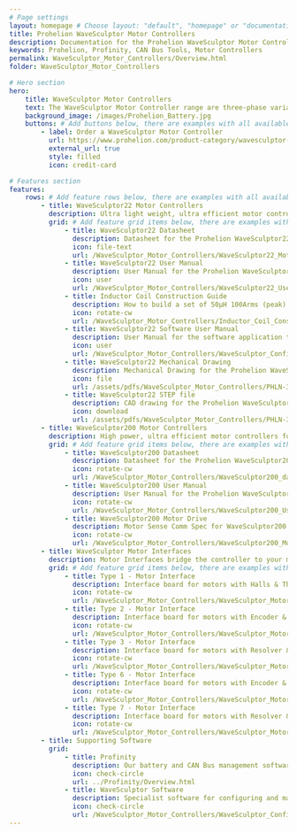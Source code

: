 ```yaml
---
# Page settings
layout: homepage # Choose layout: "default", "homepage" or "documentation-archive"
title: Prohelion WaveSculptor Motor Controllers
description: Documentation for the Prohelion WaveSculptor Motor Controllers
keywords: Prohelion, Profinity, CAN Bus Tools, Motor Controllers
permalink: WaveSculptor_Motor_Controllers/Overview.html
folder: WaveSculptor_Motor_Controllers

# Hero section
hero:
    title: WaveSculptor Motor Controllers
    text: The WaveSculptor Motor Controller range are three-phase variable frequency inverters especially designed to drive high-efficiency, permanent magnet motors.
    background_image: /images/Prohelion_Battery.jpg
    buttons: # Add buttons below, there are examples with all available options
        - label: Order a WaveSculptor Motor Controller
          url: https://www.prohelion.com/product-category/wavesculptor-motor-controller/
          external_url: true 
          style: filled
          icon: credit-card 

# Features section
features:
    rows: # Add feature rows below, there are examples with all available options
        - title: WaveSculptor22 Motor Controllers
          description: Ultra light weight, ultra efficient motor controllers for up to 20kVA peak loads
          grid: # Add feature grid items below, there are examples with all available options
              - title: WaveSculptor22 Datasheet
                description: Datasheet for the Prohelion WaveSculptor22
                icon: file-text
                url: /WaveSculptor_Motor_Controllers/WaveSculptor22_Motor_Drive_Datasheet/Overview.html
              - title: WaveSculptor22 User Manual
                description: User Manual for the Prohelion WaveSculptor22
                icon: user
                url: /WaveSculptor_Motor_Controllers/WaveSculptor22_User_Manual/Overview.html
              - title: Inductor Coil Construction Guide
                description: How to build a set of 50μH 100Arms (peak) inductors suitable for use with the Prohelion WaveSculptor22
                icon: rotate-cw
                url: /WaveSculptor_Motor_Controllers/Inductor_Coil_Construction_guide/Overview.html
              - title: WaveSculptor22 Software User Manual
                description: User Manual for the software application to configuring and manage the Prohelion WaveSculptor22
                icon: user
                url: /WaveSculptor_Motor_Controllers/WaveSculptor_Config_Software_User_Manual/Overview.html
              - title: WaveSculptor22 Mechanical Drawing
                description: Mechanical Drawing for the Prohelion WaveSculptor22
                icon: file
                url: /assets/pdfs/WaveSculptor_Motor_Controllers/PHLN-3000-0036 enclosure subassembly.pdf
              - title: WaveSculptor22 STEP file
                description: CAD drawing for the Prohelion WaveSculptor22
                icon: download
                url: /assets/pdfs/WaveSculptor_Motor_Controllers/PHLN-3000-0036 enclosure subassembly.STEP
        - title: WaveSculptor200 Motor Controllers
          description: High power, ultra efficient motor controllers for up to 165kVA peak loads
          grid: # Add feature grid items below, there are examples with all available options
              - title: WaveSculptor200 Datasheet
                description: Datasheet for the Prohelion WaveSculptor200
                icon: rotate-cw
                url: /WaveSculptor_Motor_Controllers/WaveSculptor200_datasheet/Overview.html
              - title: WaveSculptor200 User Manual
                description: User Manual for the Prohelion WaveSculptor200
                icon: rotate-cw
                url: /WaveSculptor_Motor_Controllers/WaveSculptor200_User_Manual/Overview.html
              - title: WaveSculptor200 Motor Drive
                description: Motor Sense Comm Spec for WaveSculptor200
                icon: rotate-cw
                url: /WaveSculptor_Motor_Controllers/WaveSculptor200_Motor_Sense_Comms_Spec/Overview.html
        - title: WaveSculptor Motor Interfaces
          description: Motor Interfaces bridge the controller to your motor. Different interface boards are used depending on your motors capabilities
          grid: # Add feature grid items below, there are examples with all available options
              - title: Type 1 - Motor Interface
                description: Interface board for motors with Halls & Thermistor
                icon: rotate-cw
                url: /WaveSculptor_Motor_Controllers/WaveSculptor_Motor_Interface_Type_1/Overview.html
              - title: Type 2 - Motor Interface
                description: Interface board for motors with Encoder & Thermistor
                icon: rotate-cw
                url: /WaveSculptor_Motor_Controllers/WaveSculptor_Motor_Interface_Type_2/Overview.html
              - title: Type 3 - Motor Interface
                description: Interface board for motors with Resolver & Pt100
                icon: rotate-cw
                url: /WaveSculptor_Motor_Controllers/WaveSculptor_Motor_Interface_Type_3/Overview.html
              - title: Type 6 - Motor Interface
                description: Interface board for motors with Encoder & Thermistor
                icon: rotate-cw
                url: /WaveSculptor_Motor_Controllers/WaveSculptor_Motor_Interface_Type_6/Overview.html
              - title: Type 7 - Motor Interface
                description: Interface board for motors with Resolver & Thermistor
                icon: rotate-cw
                url: /WaveSculptor_Motor_Controllers/WaveSculptor_Motor_Interface_Type_7/Overview.html
        - title: Supporting Software                  
          grid:
              - title: Profinity
                description: Our battery and CAN Bus management software solution.
                icon: check-circle
                url: ../Profinity/Overview.html
              - title: WaveSculptor Software
                description: Specialist software for configuring and managing your WaveSculptor (same as above?)
                icon: check-circle
                url: /WaveSculptor_Motor_Controllers/WaveSculptor_Config_Software_User_Manual/Overview.html
---
```

